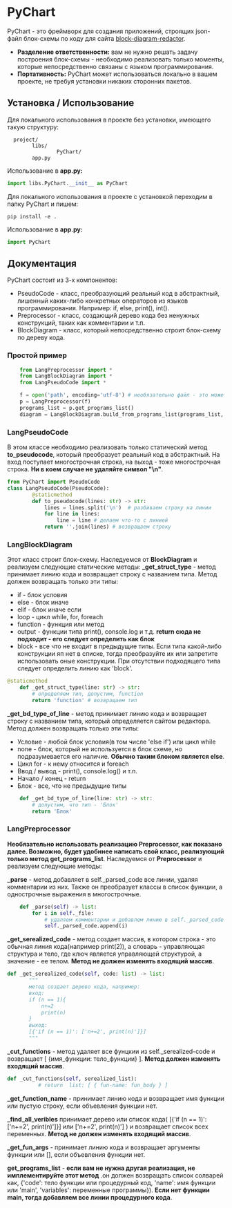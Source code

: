 # PyChart
PyChart - это фреймворк для создания приложений, строящих json-файл блок-схемы по коду для сайта [block-diagram-redactor](https://programforyou.ru/block-diagram-redactor"block-diagram-redactor").
- **Разделение ответственности:** вам не нужно решать задачу построения блок-схемы - необходимо реализовать только моменты, которые непосредственно связаны с языком программирования.
- **Портативность:** PyChart может использоваться локально в вашем проекте, не требуя установки никаких сторонних пакетов.
## Установка / Использование
Для локального использования в проекте без установки, имеющего такую структуру:
```
  project/
		libs/
				PyChart/
		app.py
```
Использование в **app.py:**

```python
import libs.PyChart.__init__ as PyChart
```
Для локального использования в проекте c  установкой переходим в папку PyChart и пишем:
```
pip install -e .
```
Использование в **app.py:**
```python
import PyChart
```
## Документация
PyChart состоит из 3-х компонентов:
- PseudoCode - класс, преобразующий реальный код в абстрактный, лишенный каких-либо конкретных операторов из языков программирования. Например: if, else, print(), int().
- Preprocessor - класс, создающий дерево кода без ненужных конструкций, таких как комментарии и т.п.
- BlockDiagram - класс, который непосредственно строит блок-схему по дереву кода.
###  Простой пример
```python
	from LangPreprocessor import *
	from LangBlockDiagram import *
	from LangPseudoCode import *

	f = open('path', encoding='utf-8') # необязательно файл - это может быть список строк.
	p = LangPreprocessor(f)
	programs_list = p.get_programs_list()
	diagram = LangBlockDiagram.build_from_programs_list(programs_list, LangPseudoCode)
```
### LangPseudoCode
В этом классе необходимо реализовать только статический метод **to_pseudocode**, который преобразует реальный код в абстрактный. На вход поступает многострочная строка, на выход - тоже многострочная строка. **Ни в коем случае не удаляйте символ "\n"**.
```python
from PyChart import PseudoCode
class LangPseudoCode(PseudoCode):
		@staticmethod
		def to_pseudocode(lines: str) -> str:
			lines = lines.split('\n')  # разбиваем строку на линии
			for line in lines:
				line = line # делаем что-то с линией
			return ''.join(lines) # возвращаем строку
```
### LangBlockDiagram
Этот класс строит блок-схему. Наследуемся от **BlockDiagram** и реализуем следующие статические методы:
 **_get_struct_type** - метод принимает линию кода и возвращает строку с названием типа. Метод должен возвращать только эти типы:
 - if - блок условия
 - else - блок иначе
 - elif - блок иначе если
 - loop - цикл while, for, foreach
 - function - функция или метод
 - output - функции типа print(), console.log и т.д. **return сюда не подходит - его следует определить как блок**
 - block - все что не входит в предыдущие типы.
	Если типа какой-либо конструкции яп нет в списке, тогда преобразуйте их или запретите использовать оные конструкции. При отсутствии подходящего типа следует определить линию как 'block'.
```python
@staticmethod
    def _get_struct_type(line: str) -> str:
		# определяем тип, допустим, function
        return 'function' # возвращаем тип
```
 **_get_bd_type_of_line** - метод принимает линию кода и возвращает строку с названием типа, который определяется сайтом редактора. Метод должен возвращать только эти типы: 
 - Условие - любой блок условия(в том числе 'else if') или цикл while
 - none - блок, который не используется в блок схеме, но подразумевается его наличие. **Обычно таким блоком является else**.
 - Цикл for - к нему относится и foreach
 - Ввод / вывод - print(), console.log() и т.п.
 - Начало / конец - return
 - Блок - все, что не предыдущие типы
```python
    def _get_bd_type_of_line(line: str) -> str:
        # допустим, что тип - 'Блок'
		return 'Блок'
```
### LangPreprocessor
**Необязательно использовать реализацию Preprocessor, как показано далее. Возможно, будет удобннее написать свой класс, реализующий только метод get_programs_list**. Наследуемся от **Preprocessor** и реализуем следующие методы:

**_parse** - метод добавляет  в self._parsed_code все линии,  удаляя комментарии из них. Также он преобразует классы в список функции, а однострочные выражения в многострочные.
```python
	def _parse(self) -> list:
		for i in self._file:
			# удаляем комментарии и добавлем линию в self._parsed_code
			self._parsed_code.append(i)
```
 **_get_serealized_code** - метод создает массив, в котором строка - это обычная линия кода(например print(2)), а словарь - управляющая структура и тело, где ключ является управляющей структурой, а значение - ее телом. **Метод не должен изменять входящий массив**.
 ```python
def _get_serealized_code(self, code: list) -> list:
        """
        метод создает дерево кода, например:
		вход:
		if (n == 1){
			n+=2
			print(n)
		}
		выход:
		[{'if (n == 1)': ['n+=2', print(n)']}]
        """
```
 **_cut_functions** -  метод удаляет все фунцкии из self._serealized-code и возвращает [ {имя_функции: тело_функции} ]. **Метод должен изменять входящий массив**.
 ```python
def _cut_functions(self, serealized_list):
           # return  list: [ { fun-name: fun_body } ]
```
**_get_function_name** - принимает линию кода и возвращает имя функции или пустую строку, если объевления функции нет.

**_find_all_veribles**  принимает дерево или список кода( [{'if (n == 1)': ['n+=2', print(n)']}] или ['n+=2', print(n)'] ) и возвращает список всех переменных. **Метод не должен изменять входящий массив**.

**_get_fun_args** - принимает линию кода и возвращает аргументы функции или [], если объевления функции нет.

**get_programs_list** - **если вам не нужна другая реализация, не имплементируйте этот метод** .он должен возвращать список солварей как, {'code': тело функции или процедурный код, 'name': имя функции или 'main', 'variables': переменные программы}). **Если нет функции main, тогда добавляем все линии процедурного кода**.